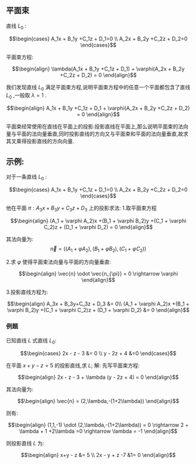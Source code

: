 ## 平面束
直线 $L_0$ :

$$\begin{cases}
    A_1x + B_1y +C_1z + D_1=0 \\
    A_2x + B_2y +C_2z + D_2=0  
\end{cases}$$

平面束方程:

$$\begin{align}
    \lambda(A_1x + B_1y +C_1z + D_1) + \varphi(A_2x + B_2y +C_2z + D_2) = 0
\end{align}$$

我们发现直线 $L_0$ 满足平面束方程,说明平面束方程中的任意一个平面都包含了直线 $L_0$ ,一般取 $\lambda = 1$ .

$$\begin{align}
    A_1x + B_1y +C_1z + D_1 + \varphi(A_2x + B_2y +C_2z + D_2) = 0
\end{align}$$

平面束经常使用在直线在平面上的投影:投影直线在平面上,那么说明平面束的法向量与平面的法向量垂直,同时投影直线的方向又与平面束和平面的法向量垂直,故求其叉乘得投影直线的方向向量.


## 示例:
对于一条直线 $L_0$ :

$$\begin{cases}
    A_1x + B_1y +C_1z + D_1=0 \\
    A_2x + B_2y +C_2z + D_2=0  
\end{cases}$$

他在平面 $\pi : A_3x + B_3y+C_3z + D_3$ 上的投影求法:
1.取平面束方程

$$\begin{align}
   (A_1 + \varphi A_2)x +(B_1 + \varphi B_2)y +(C_1 + \varphi C_2)z + (D_1 + \varphi D_2) = 0
\end{align}$$

其法向量为:
$$\vec{n} = ( (A_1 + \varphi A_2),(B_1 + \varphi B_2),(C_1 + \varphi C_2)) $$

2.求 $\varphi$ 使得平面束法向量与平面的方向量垂直:

$$\begin{align}
    \vec{n} \odot \vec{n_{\pi}} = 0 \rightarrow \varphi
\end{align}$$

3.投影直线方程为:

$$\begin{align}
    A_3x + B_3y+C_3z + D_3 &= 0\\
    (A_1 + \varphi A_2)x +(B_1 + \varphi B_2)y +(C_1 + \varphi C_2)z + (D_1 + \varphi D_2) &= 0
\end{align}$$



### 例题
已知直线 $L$ 式直线 $L_0:$

$$\begin{cases}
    2x - z - 3 &= 0 \\
    y - 2z + 4 &=0    
\end{cases}$$

在平面 $x+y - z = 5$ 的投影直线,求 $L$;
解:
先写平面束方程:

$$\begin{align}
    2x - z - 3 + \lambda (y - 2z + 4) = 0
\end{align}$$

其法向量为:

$$\begin{align}
    \vec{n} = (2,\lambda,-(1+2\lambda))
\end{align}$$

则有:

$$\begin{align}
    (1,1,-1) \odot (2,\lambda,-(1+2\lambda)) = 0 \rightarrow 2 + \lambda + 1 +2\lambda =0 \rightarrow \lambda = -1 
\end{align}$$

则投影直线 $L$ 为:

$$\begin{align}
    x+y - z &= 5 \\
    2x - y + z -7 &1= 0
\end{align}$$
